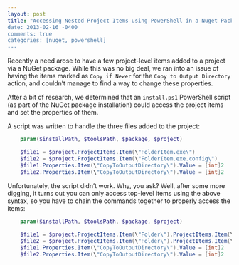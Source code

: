 ```yaml
---
layout: post
title: "Accessing Nested Project Items using PowerShell in a Nuget Package
date: 2013-02-16 -0400
comments: true
categories: [nuget, powershell]
---
```


Recently a need arose to have a few project-level items added to a project via a NuGet package. While this was no big deal, we ran into an issue of having the items marked as `Copy if Newer` for the `Copy to Output Directory` action, and couldn’t manage to find a way to change these properties. 

After a bit of research, we determined that an `install.ps1` PowerShell script (as part of the NuGet package installation) could access the project items and set the properties of them.

A script was written to handle the three files added to the project:

```powershell
    param($installPath, $toolsPath, $package, $project)

    $file1 = $project.ProjectItems.Item(\"FolderItem.exe\")
    $file2 = $project.ProjectItems.Item(\"FolderItem.exe.config\")
    $file1.Properties.Item(\"CopyToOutputDirectory\").Value = [int]2
    $file2.Properties.Item(\"CopyToOutputDirectory\").Value = [int]2
```

Unfortunately, the script didn’t work. Why, you ask? Well, after some more digging, it turns out you can only access top-level items using the above syntax, so you have to chain the commands together to properly access the items:

```powershell
    param($installPath, $toolsPath, $package, $project)
    
    $file1 = $project.ProjectItems.Item(\"Folder\").ProjectItems.Item(\"Item.exe\")
    $file2 = $project.ProjectItems.Item(\"Folder\").ProjectItems.Item(\"Item.exe.config\")
    $file1.Properties.Item(\"CopyToOutputDirectory\").Value = [int]2
    $file2.Properties.Item(\"CopyToOutputDirectory\").Value = [int]2
```
